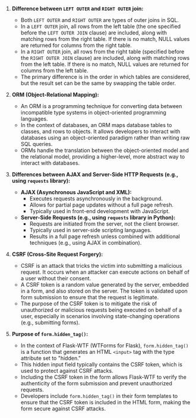 1. **Difference between `LEFT OUTER` and `RIGHT OUTER` join:**

   - Both `LEFT OUTER` and `RIGHT OUTER` are types of outer joins in SQL.
   - In a `LEFT OUTER` join, all rows from the left table (the one specified before the `LEFT OUTER JOIN` clause) are included, along with matching rows from the right table. If there is no match, NULL values are returned for columns from the right table.
   - In a `RIGHT OUTER` join, all rows from the right table (specified before the `RIGHT OUTER JOIN` clause) are included, along with matching rows from the left table. If there is no match, NULL values are returned for columns from the left table.
   - The primary difference is in the order in which tables are considered, but the result set can be the same by swapping the table order.

2. **ORM (Object-Relational Mapping):**

   - An ORM is a programming technique for converting data between incompatible type systems in object-oriented programming languages.
   - In the context of databases, an ORM maps database tables to classes, and rows to objects. It allows developers to interact with databases using an object-oriented paradigm rather than writing raw SQL queries.
   - ORMs handle the translation between the object-oriented model and the relational model, providing a higher-level, more abstract way to interact with databases.

3. **Differences between AJAX and Server-Side HTTP Requests (e.g., using `requests` library):**

   - **AJAX (Asynchronous JavaScript and XML):**
     - Executes requests asynchronously in the background.
     - Allows for partial page updates without a full page refresh.
     - Typically used in front-end development with JavaScript.
   - **Server-Side Requests (e.g., using `requests` library in Python):**
     - Requests are initiated from the server, not the client browser.
     - Typically used in server-side scripting languages.
     - Results in a full page refresh unless combined with additional techniques (e.g., using AJAX in combination).

4. **CSRF (Cross-Site Request Forgery):**

   - CSRF is an attack that tricks the victim into submitting a malicious request. It occurs when an attacker can execute actions on behalf of a user without their consent.
   - A CSRF token is a random value generated by the server, embedded in a form, and also stored on the server. The token is validated upon form submission to ensure that the request is legitimate.
   - The purpose of the CSRF token is to mitigate the risk of unauthorized or malicious requests being executed on behalf of a user, especially in scenarios involving state-changing operations (e.g., submitting forms).

5. **Purpose of `form.hidden_tag()`:**
   - In the context of Flask-WTF (WTForms for Flask), `form.hidden_tag()` is a function that generates an HTML `<input>` tag with the type attribute set to "hidden."
   - This hidden input field typically contains the CSRF token, which is used to protect against CSRF attacks.
   - Including the CSRF token in the form allows Flask-WTF to verify the authenticity of the form submission and prevent unauthorized requests.
   - Developers include `form.hidden_tag()` in their form templates to ensure that the CSRF token is included in the HTML form, making the form secure against CSRF attacks.

